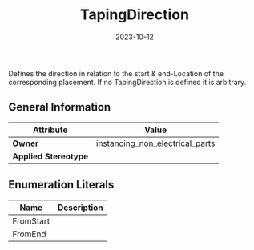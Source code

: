﻿---
title: TapingDirection
toc: false
type: specs
date: "2023-10-12"
draft: false
specification: VEC
version: 2.1.0
documentType: "Recommendation"
elementType: Class
classes:
  - TapingDirection
menu_name: vec-2.1.0
---
<p> Defines the direction in relation to the start&#160;&amp;&#160;end-Location of the corresponding placement. If no TapingDirection is defined it is arbitrary.      </p>

## General Information

| Attribute               | Value |
|-------------------------|-------|
| **Owner**               | instancing_non_electrical_parts |
| **Applied Stereotype**  |   |

## Enumeration Literals
| Name          | **Description** |
|---------------|-----------------|
| FromStart |  |
| FromEnd |  |
